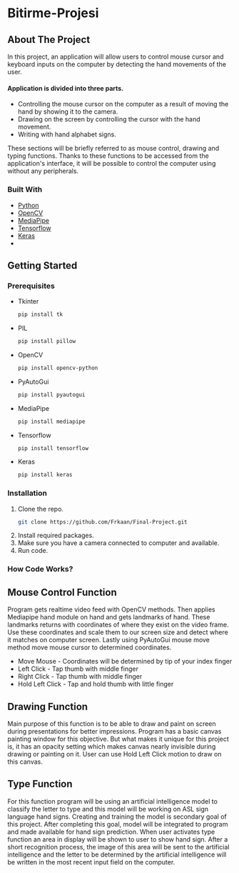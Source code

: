 # Bitirme-Projesi

<!-- ABOUT THE PROJECT -->
## About The Project

In this project, an application will allow users to control mouse cursor and keyboard inputs on the computer by detecting the hand movements of the user. 

#### Application is divided into three parts.

- Controlling the mouse cursor on the computer as a result of moving the hand by showing it to the camera.
- Drawing on the screen by controlling the cursor with the hand movement.
- Writing with hand alphabet signs.

These sections will be briefly referred to as mouse control, drawing and typing functions. Thanks to these functions to be accessed from the application's interface, it will be possible to control the computer using without any peripherals.

### Built With
* [Python](https://python.org/)
* [OpenCV](https://opencv.org/)
* [MediaPipe](https://mediapipe.dev/)
* [Tensorflow](https://www.tensorflow.org/)
* [Keras](https://keras.io/getting_started/)
* 
<!-- GETTING STARTED -->
## Getting Started

### Prerequisites
* Tkinter
  ```sh
  pip install tk
  ```
* PIL
  ```sh
  pip install pillow
  ```
* OpenCV
  ```sh
  pip install opencv-python
  ```
* PyAutoGui
  ```sh
  pip install pyautogui
  ```
* MediaPipe
  ```sh
  pip install mediapipe
  ```
* Tensorflow
  ```sh
  pip install tensorflow
  ```
* Keras
  ```sh
  pip install keras
  ```

### Installation
1. Clone the repo.
   ```sh
   git clone https://github.com/Frkaan/Final-Project.git
   ```
2. Install required packages.
3. Make sure you have a camera connected to computer and available.
4. Run code.

### How Code Works?
## Mouse Control Function
Program gets realtime video feed with OpenCV methods. Then applies Mediapipe hand module on hand and gets landmarks of hand. These landmarks returns with coordinates of where they exist on the video frame. Use these coordinates and scale them to our screen size and detect where it matches on computer screen. Lastly using PyAutoGui mouse move method move mouse cursor to determined coordinates.

* Move Mouse - Coordinates will be determined by tip of your index finger
* Left Click - Tap thumb with middle finger
* Right Click - Tap thumb with middle finger
* Hold Left Click - Tap and hold thumb with little finger

## Drawing Function
Main purpose of this function is to be able to draw and paint on screen during presentations for better impressions. Program has a basic canvas painting window for this objective. But what makes it unique for this project is, it has an opacity setting which makes canvas nearly invisible during drawing or painting on it. User can use Hold Left Click motion to draw on this canvas.

## Type Function
For this function program will be using an artificial intelligence model to classify the letter to type and this model will be working on ASL sign language hand signs. Creating and training the model is secondary goal of this project. After completing this goal, model will be integrated to program and made available for hand sign prediction. When user activates type function an area in display will be shown to user to show hand sign. After a short recognition process, the image of this area will be sent to the artificial intelligence and the letter to be determined by the artificial intelligence will be written in the most recent input field on the computer.

